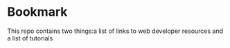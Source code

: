 # Bookmark
This repo contains two things:a list of links to web developer resources and a list of tutorials
